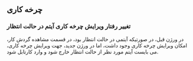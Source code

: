 ## چرخه کاری

### تغییر رفتار ویرایش چرخه کاری آیتم در حالت انتظار

در ورژن قبل، در صورتیکه آیتمی در حالت انتظار بود، در قسمت مشاهده گردش کار، امکان ویرایش چرخه کاری وجود داشت، اما در ورژن جدید، جهت ویرایش چرخه کاری، می بایست آیتم مورد نظر از حالت انتظار خارج شود و وارد کارتابل شود.